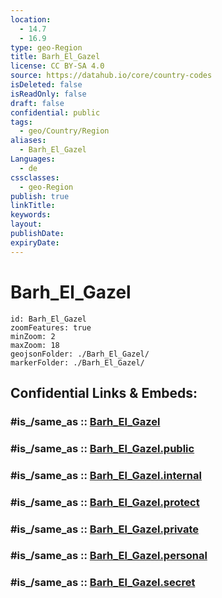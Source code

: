 ```yaml
---
location:
  - 14.7
  - 16.9
type: geo-Region
title: Barh_El_Gazel
license: CC BY-SA 4.0
source: https://datahub.io/core/country-codes
isDeleted: false
isReadOnly: false
draft: false
confidential: public
tags:
  - geo/Country/Region
aliases:
  - Barh_El_Gazel
Languages:
  - de
cssclasses:
  - geo-Region
publish: true
linkTitle:
keywords:
layout:
publishDate:
expiryDate:
---
```


# Barh_El_Gazel

```leaflet
id: Barh_El_Gazel
zoomFeatures: true 
minZoom: 2 
maxZoom: 18
geojsonFolder: ./Barh_El_Gazel/
markerFolder: ./Barh_El_Gazel/
```


## Confidential Links & Embeds: 

### #is_/same_as :: [Barh_El_Gazel](/_Standards/Earth/Continent/Africa/Africa~Central/Chad/Regions~Chad/Barh_El_Gazel.md) 

### #is_/same_as :: [Barh_El_Gazel.public](/_public/Earth/Continent/Africa/Africa~Central/Chad/Regions~Chad/Barh_El_Gazel.public.md) 

### #is_/same_as :: [Barh_El_Gazel.internal](/_internal/Earth/Continent/Africa/Africa~Central/Chad/Regions~Chad/Barh_El_Gazel.internal.md) 

### #is_/same_as :: [Barh_El_Gazel.protect](/_protect/Earth/Continent/Africa/Africa~Central/Chad/Regions~Chad/Barh_El_Gazel.protect.md) 

### #is_/same_as :: [Barh_El_Gazel.private](/_private/Earth/Continent/Africa/Africa~Central/Chad/Regions~Chad/Barh_El_Gazel.private.md) 

### #is_/same_as :: [Barh_El_Gazel.personal](/_personal/Earth/Continent/Africa/Africa~Central/Chad/Regions~Chad/Barh_El_Gazel.personal.md) 

### #is_/same_as :: [Barh_El_Gazel.secret](/_secret/Earth/Continent/Africa/Africa~Central/Chad/Regions~Chad/Barh_El_Gazel.secret.md)

